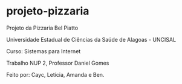 # projeto-pizzaria
Projeto da Pizzaria Bel Piatto

Universidade Estadual de Ciências da Saúde de Alagoas - UNCISAL

Curso: Sistemas para Internet

Trabalho NUP 2, Professor Daniel Gomes

Feito por: Cayc, Letícia, Amanda e Ben.
